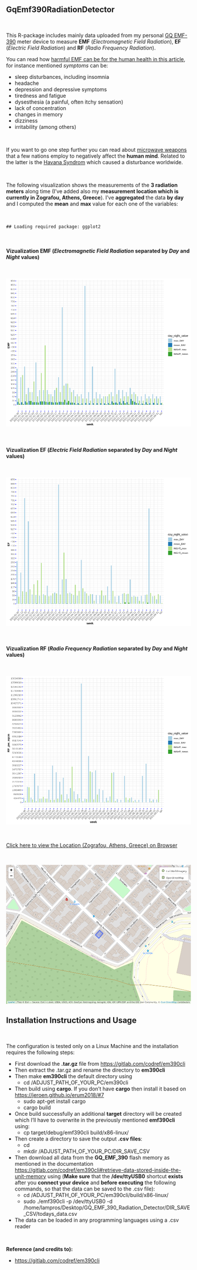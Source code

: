 <!-- README.md is generated from README.Rmd. Please edit that file -->

GqEmf390RadiationDetector
-------------------------

<br>

This R-package includes mainly data uploaded from my personal [GQ
EMF-390](https://www.gqelectronicsllc.com/comersus/store/comersus_viewItem.asp?idProduct=5678)
meter device to measure **EMF** (*Electromagnetic Field Radiation*),
**EF** (*Electric Field Radiation*) and **RF** (*Radio Frequency
Radiation*).

You can read how [harmful EMF can be for the human health in this
article](https://www.healthline.com/health/emf#TOC_TITLE_HDR_1), for
instance mentioned *symptoms* can be:

-   sleep disturbances, including insomnia
-   headache
-   depression and depressive symptoms
-   tiredness and fatigue
-   dysesthesia (a painful, often itchy sensation)
-   lack of concentration
-   changes in memory
-   dizziness
-   irritability (among others)

<br>

If you want to go one step further you can read about [microwave
weapons](https://www.nytimes.com/2018/09/01/science/sonic-attack-cuba-microwave.html)
that a few nations employ to negatively affect the **human mind**.
Related to the latter is the [Havana
Syndrom](https://en.wikipedia.org/wiki/Havana_syndrome) which caused a
disturbance worldwide.

<br>

The following visualization shows the measurements of the **3 radiation
meters** along time (I’ve added also my **measurement location which is
currently in Zografou, Athens, Greece**). I’ve **aggregated** the data
**by day** and I computed the **mean** and **max** value for each one of
the variables:

<br>

    ## Loading required package: ggplot2

<br>

#### Vizualization **EMF** (*Electromagnetic Field Radiation* separated by *Day* and *Night* values)

<br>

![](man/figures/README-plotly-EMF-figure-1.png)

<br>

#### Vizualization **EF** (*Electric Field Radiation* separated by *Day* and *Night* values)

<br>

![](man/figures/README-plotly-EF-figure-1.png)

<br>

#### Vizualization **RF** (*Radio Frequency Radiation* separated by *Day* and *Night* values)

<br>

![](man/figures/README-plotly-RF-figure-1.png)

<br>

[Click here to view the Location (Zografou, Athens, Greece) on
Browser](https://raw.githack.com/mlampros/GqEmf390RadiationDetector/master/inst/my_location.html)

<br>

![](inst/location_map.png) <br>

Installation Instructions and Usage
-----------------------------------

<br>

The configuration is tested only on a Linux Machine and the installation
requires the following steps:

-   First download the **.tar.gz** file from
    <a href="https://gitlab.com/codref/em390cli" class="uri">https://gitlab.com/codref/em390cli</a>
-   Then extract the .tar.gz and rename the directory to **em390cli**
-   Then make **em390cli** the default directory using
    -   cd /ADJUST\_PATH\_OF\_YOUR\_PC/em390cli
-   Then build using **cargo**. If you don’t have **cargo** then install
    it based on <https://jeroen.github.io/erum2018/#7>
    -   sudo apt-get install cargo
    -   cargo build
-   Once build successfully an additional **target** directory will be
    created which I’ll have to overwrite in the previously mentioned
    **emf390cli** using:
    -   cp target/debug/emf390cli build/x86-linux/
-   Then create a directory to save the output **.csv files**:
    -   cd
    -   mkdir /ADJUST\_PATH\_OF\_YOUR\_PC/DIR\_SAVE\_CSV
-   Then download all data from the **GQ\_EMF\_390** flash memory as
    mentioned in the documentation
    <https://gitlab.com/codref/em390cli#retrieve-data-stored-inside-the-unit-memory>
    using (**Make sure** that the **/dev/ttyUSB0** shortcut **exists**
    after you **connect your device** and **before executing** the
    following commands, so that the data can be saved to the .csv file):
    -   cd /ADJUST\_PATH\_OF\_YOUR\_PC/em390cli/build/x86-linux/
    -   sudo ./emf390cli -p /dev/ttyUSB0 -d
        /home/lampros/Desktop/GQ\_EMF\_390\_Radiation\_Detector/DIR\_SAVE\_CSV/todays\_data.csv
-   The data can be loaded in any programming languages using a .csv
    reader

<br>

**Reference (and credits to):**

-   <a href="https://gitlab.com/codref/em390cli" class="uri">https://gitlab.com/codref/em390cli</a>

<br>
